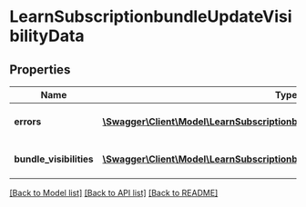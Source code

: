 # LearnSubscriptionbundleUpdateVisibilityData

## Properties
Name | Type | Description | Notes
------------ | ------------- | ------------- | -------------
**errors** | [**\Swagger\Client\Model\LearnSubscriptionbundleUpdateVisibilityErrors[]**](LearnSubscriptionbundleUpdateVisibilityErrors.md) | Errors during process | 
**bundle_visibilities** | [**\Swagger\Client\Model\LearnSubscriptionbundleUpdateVisibilityBundleVisibilities**](LearnSubscriptionbundleUpdateVisibilityBundleVisibilities.md) | List with created visibility IDs | [optional] 

[[Back to Model list]](../README.md#documentation-for-models) [[Back to API list]](../README.md#documentation-for-api-endpoints) [[Back to README]](../README.md)


